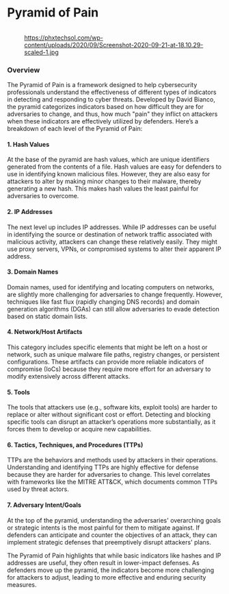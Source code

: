 # Pyramid of Pain

<figure><img src="https://cthfm.gitbook.io/~gitbook/image?url=https%3A%2F%2F3768441748-files.gitbook.io%2F%7E%2Ffiles%2Fv0%2Fb%2Fgitbook-x-prod.appspot.com%2Fo%2Fspaces%252FtHNfXXO5Vftq8PTOhkb3%252Fuploads%252FEbAZNhNY50zvdTPCQi1J%252FScreenshot-2020-09-21-at-18.10.29-scaled-1.jpg%3Falt%3Dmedia%26token%3D17937a84-f756-4626-9b5c-0f99938d9856&#x26;width=768&#x26;dpr=4&#x26;quality=100&#x26;sign=6fb3c44&#x26;sv=1" alt=""><figcaption><p><a href="https://phxtechsol.com/wp-content/uploads/2020/09/Screenshot-2020-09-21-at-18.10.29-scaled-1.jpg">https://phxtechsol.com/wp-content/uploads/2020/09/Screenshot-2020-09-21-at-18.10.29-scaled-1.jpg</a></p></figcaption></figure>

### Overview <a href="#overview" id="overview"></a>

The Pyramid of Pain is a framework designed to help cybersecurity professionals understand the effectiveness of different types of indicators in detecting and responding to cyber threats. Developed by David Bianco, the pyramid categorizes indicators based on how difficult they are for adversaries to change, and thus, how much "pain" they inflict on attackers when these indicators are effectively utilized by defenders. Here’s a breakdown of each level of the Pyramid of Pain:

#### 1. **Hash Values** <a href="#id-1.-hash-values" id="id-1.-hash-values"></a>

At the base of the pyramid are hash values, which are unique identifiers generated from the contents of a file. Hash values are easy for defenders to use in identifying known malicious files. However, they are also easy for attackers to alter by making minor changes to their malware, thereby generating a new hash. This makes hash values the least painful for adversaries to overcome.

#### 2. **IP Addresses** <a href="#id-2.-ip-addresses" id="id-2.-ip-addresses"></a>

The next level up includes IP addresses. While IP addresses can be useful in identifying the source or destination of network traffic associated with malicious activity, attackers can change these relatively easily. They might use proxy servers, VPNs, or compromised systems to alter their apparent IP address.

#### 3. **Domain Names** <a href="#id-3.-domain-names" id="id-3.-domain-names"></a>

Domain names, used for identifying and locating computers on networks, are slightly more challenging for adversaries to change frequently. However, techniques like fast flux (rapidly changing DNS records) and domain generation algorithms (DGAs) can still allow adversaries to evade detection based on static domain lists.

#### 4. **Network/Host Artifacts** <a href="#id-4.-network-host-artifacts" id="id-4.-network-host-artifacts"></a>

This category includes specific elements that might be left on a host or network, such as unique malware file paths, registry changes, or persistent configurations. These artifacts can provide more reliable indicators of compromise (IoCs) because they require more effort for an adversary to modify extensively across different attacks.

#### 5. **Tools** <a href="#id-5.-tools" id="id-5.-tools"></a>

The tools that attackers use (e.g., software kits, exploit tools) are harder to replace or alter without significant cost or effort. Detecting and blocking specific tools can disrupt an attacker’s operations more substantially, as it forces them to develop or acquire new capabilities.

#### 6. **Tactics, Techniques, and Procedures (TTPs)** <a href="#id-6.-tactics-techniques-and-procedures-ttps" id="id-6.-tactics-techniques-and-procedures-ttps"></a>

TTPs are the behaviors and methods used by attackers in their operations. Understanding and identifying TTPs are highly effective for defense because they are harder for adversaries to change. This level correlates with frameworks like the MITRE ATT\&CK, which documents common TTPs used by threat actors.

#### 7. **Adversary Intent/Goals** <a href="#id-7.-adversary-intent-goals" id="id-7.-adversary-intent-goals"></a>

At the top of the pyramid, understanding the adversaries' overarching goals or strategic intents is the most painful for them to mitigate against. If defenders can anticipate and counter the objectives of an attack, they can implement strategic defenses that preemptively disrupt attackers' plans.

The Pyramid of Pain highlights that while basic indicators like hashes and IP addresses are useful, they often result in lower-impact defenses. As defenders move up the pyramid, the indicators become more challenging for attackers to adjust, leading to more effective and enduring security measures.
